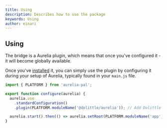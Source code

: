 ```yaml
---
title: Using
description: Describes how to use the package
keywords: Using
author: einari
---
```

## Using

The bridge is a Aurelia plugin, which means that once you've configured it - it will become
globally available.

Once you've [installed](../installing) it, you can simply use the plugin by configuring it during your
setup of Aurelia, typically found in your `main.js` file.

```javascript
import { PLATFORM } from 'aurelia-pal';

export function configure(aurelia) {
  aurelia.use
    .standardConfiguration()
    .plugin(PLATFORM.moduleName('@dolittle/aurelia')); // Add Dolittle plugin

  aurelia.start().then(() => aurelia.setRoot(PLATFORM.moduleName('app')));
}
```